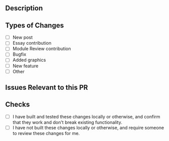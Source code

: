 <!--- Provide a short summary of your changes in the title above. -->

## Description

<!--- Provide a detailed description of your changes here. -->

## Types of Changes

- [ ] New post
- [ ] Essay contribution
- [ ] Module Review contribution
- [ ] Bugfix
- [ ] Added graphics
- [ ] New feature
- [ ] Other

## Issues Relevant to this PR

<!--- Link relevant issues here (if any). -->

## Checks

<!--- Check whichever is applicable. -->
- [ ] I have built and tested these changes locally or otherwise, and confirm that they work and don't break existing functionality.
- [ ] I have not built these changes locally or otherwise, and require someone to review these changes for me.
